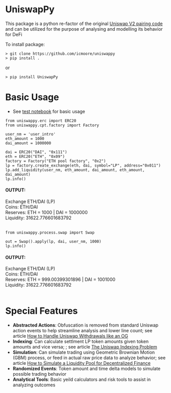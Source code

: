 # UniswapPy
This package is a python re-factor of the original [Uniswap V2 pairing code](https://github.com/Uniswap/v2-core/blob/master/contracts/UniswapV2Pair.sol) and can be 
utilized for the purpose of analysing and modelling its behavior for DeFi

To install package:
```
> git clone https://github.com/icmoore/uniswappy
> pip install .
```
or
```
> pip install UniswapPy
```

# Basic Usage

* See [test notebook](https://github.com/icmoore/uniswappy/blob/main/notebooks/tutorials/pairingcode.ipynb) for basic usage

```
from uniswappy.erc import ERC20
from uniswappy.cpt.factory import Factory

user_nm = 'user_intro'
eth_amount = 1000
dai_amount = 1000000

dai = ERC20("DAI", "0x111")
eth = ERC20("ETH", "0x09")
factory = Factory("ETH pool factory", "0x2")
lp = factory.create_exchange(eth, dai, symbol="LP", address="0x011")
lp.add_liquidity(user_nm, eth_amount, dai_amount, eth_amount, dai_amount)
lp.info()
```

#### OUTPUT:
Exchange ETH/DAI (LP) <br/>
Coins: ETH/DAI <br/>
Reserves: ETH = 1000 | DAI = 1000000 <br/>
Liquidity: 31622.776601683792 <br/><br/>

```
from uniswappy.process.swap import Swap

out = Swap().apply(lp, dai, user_nm, 1000)
lp.info()
```

#### OUTPUT:
Exchange ETH/DAI (LP) <br/>
Coins: ETH/DAI <br/>
Reserves: ETH = 999.00399301896 | DAI = 1001000 <br/>
Liquidity: 31622.776601683792 <br/><br/>


# Special Features
 * **Abstracted Actions**: Obfuscation is removed from standard Uniswap action events to help streamline analysis and lower line count; see article [How to Handle Uniswap Withdrawals like an OG](https://medium.com/coinmonks/handle-uniswap-withdrawals-like-an-og-389fe74be18c)
 * **Indexing**: Can calculate settlment LP token amounts given token amounts and vice versa; ; see article [The Uniswap Indexing Problem](https://medium.com/datadriveninvestor/the-uniswap-indexing-problem-8078b8b110fc)
 * **Simulation**: Can simulate trading using Geometric Brownian Motion (GBM) process, or feed in actual raw price data to analyze behavior; see article [How to Simulate a Liquidity Pool for Decentralized Finance](https://medium.com/@icmoore/simulating-a-liquidity-pool-for-decentralized-finance-6f357ec8564b)
 * **Randomized Events**: Token amount and time delta models to simulate possible trading behavior
 * **Analytical Tools**: Basic yeild calculators and risk tools to assist in analyzing outcomes
 
 
